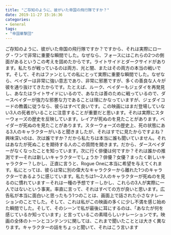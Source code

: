 ```yaml
---
title: "ご存知のように、彼がいた帝国の飛行隊ですか？"
date: 2019-11-27 15:16:36
categories:
- General
tags:
- "帝国華撃団"
---
```


ご存知のように、彼がいた帝国の飛行隊ですか？ですから、それは実際にローグ・ワンで非常に重要な瞬間でした。なぜなら、フォースにはこれらの2つの側面があるというこの考えを固めたからです。ライトサイドとダークサイドがあります。私たちが戦っているのは両方、光と闇、またはその両方の本当の戦いです。そして、それはファンとしての私にとって実際に重要な瞬間でした。なぜなら、ベイダーは非常に強い意志であり、非常に邪悪ですが、多くの善良な人々が彼を通り抜けてきたからです。たとえば、ルーク、ベイダーもジェダイを再発見し、あなたはライトサイドにいるので、あなたは善のために戦っているので、ダースベイダーが強力な邪悪な力であることは理にかなっていますが、ジェダイコードの教義に従うなら、彼らはすべて良いです。この映画にはまだ登場していない3人の死者がいることに注意することが重要だと思います。それは実際にスターウォーズの歴史を反映しています。レイアが死ぬのを見たことがあります。ベイダーが死ぬのを見たことがあります。スターウォーズの歴史上、死の状態にある3人のキャラクターがいると聞きましたが、それはすでに見たからですよね？興味深いのは、次は誰ですか？だから私たちは本当に誰も聞いていません。それはあなたが死ぬことを期待する人のこの質問を開きます。だから、ダースベイダーがなくなったことを知っています。次に行く俳優は何ですか？それは誰かの推測です—それは新しいキャラクターでしょうか？俳優？女優？まったく新しいキャラクター？しかし、正直に言うと、Rogue Oneに本当に希望を与えてくれます。私にとっては、彼らは常に別の偉大なキャラクターから離れた1つのキャラクターであるように感じています。私たちは1〜2人のキャラクターが死ぬのを見るのに慣れています－それは一種の予想です－しかし、これらの3人が実際に一人ではないという事実。率直に言って、それはすべての方が良いと思います。広告私が本当に面白いと思ったもう1つのことは、画面上で話された小さなナレーションのことでした。そして、これは私がこの映画の多くに少し不満を感じ始めた瞬間でした。そして、そのシーンで私が最後に耳にするのは、「あなたが何を感じているか知っています」と言っているこの素晴らしいナレーションです。映画の全体のトーンとコンテンツに関しては、これまで聞いたこととは大きく異なります。キャラクターの話をちょっと聞いて、それはこう言います
